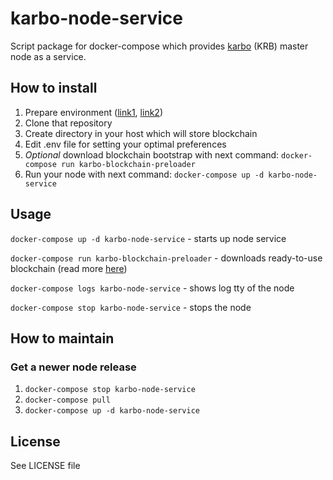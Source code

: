 # karbo-node-service

Script package for docker-compose which provides [karbo](https://karbo.io/en) (KRB) master node as a service.

## How to install

1. Prepare environment ([link1](https://docs.docker.com/install/linux/docker-ce/ubuntu/), [link2](https://docs.docker.com/compose/install/))
2. Clone that repository
3. Create directory in your host which will store blockchain
4. Edit .env file for setting your optimal preferences
5. *Optional* download blockchain bootstrap with next command: `docker-compose run karbo-blockchain-preloader`
6. Run your node with next command: `docker-compose up -d karbo-node-service`

## Usage

`docker-compose up -d karbo-node-service` - starts up node service

`docker-compose run karbo-blockchain-preloader` - downloads ready-to-use blockchain (read more [here](https://forum.karbo.io/viewtopic.php?f=13&t=203))

`docker-compose logs karbo-node-service` - shows log tty of the node

`docker-compose stop karbo-node-service` - stops the node


## How to maintain

### Get a newer node release
1. `docker-compose stop karbo-node-service`
2. `docker-compose pull`
3. `docker-compose up -d karbo-node-service`

## License

See LICENSE file